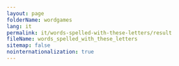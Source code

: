 ```yaml
---
layout: page
folderName: wordgames
lang: it
permalink: it/words-spelled-with-these-letters/result
fileName: words_spelled_with_these_letters
sitemap: false
nointernationalization: true
---
```

